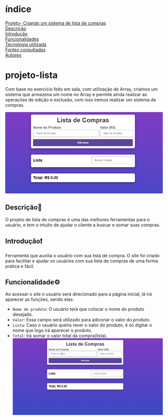 # índice

[Projeto- Criando um sistema de lista de compras](#projeto---criando-lista-de-compra)  
[Descrição](#descri%C3%A7%C3%A3o)  
[Introdução](#introdu%C3%A7%C3%A3o)  
[Funcionalidades](#funcionalidades)  
[Tecnologia utilizada](#tecnologia-utilizadas)  
[Fontes consultadas](#fontes-consultadas)  
[Autores](#autores)  

# projeto-lista 
Com base no exercício feito em sala, com utilização de Array, criamos um sistema que armazena um nome no Array e permite ainda realizar as operações de edição e exclusão, com isso iremos realizar um sistema de compras.

![image info](img/foto.png)

## Descrição📝
O projeto de lista de compras é uma das melhores ferramentas para o usuário, e tem o intuito de ajudar o cliente a buscar e somar suas compras.

## Introdução❗
Ferramenta que auxilia o usuário com sua lista de compra.
O site foi criado para facilitar e ajudar os usuários com sua lista de compras de uma forma prática e fácil.

## Funcionalidade⚙️
Ao acessar o site o usuário será direcionado para a página inicial, lá irá aparecer as funções, sendo elas:
 - `Nome do produto`: O usuário terá que colocar o nome do produto desejado.
 - `Valor`: Essa campo será utilizado para adiconar o valor do produto.
 - `Lista`: Caso o usuário queira rever o valor do produto, é só digitar o nome que logo irá aparecer o produto.
- `Total`: Irá somar o valor total da compra(lista).
![image info](vídeo/v%C3%ADdeo.gif)


